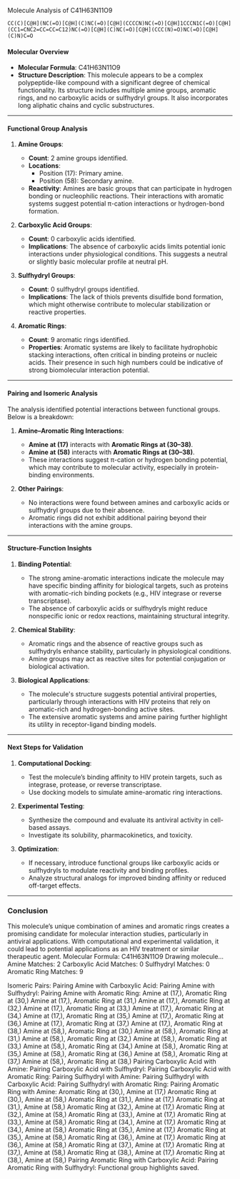 Molecule Analysis of C41H63N11O9

`CC(C)[C@H](NC(=O)[C@H](C)NC(=O)[C@H](CCCCN)NC(=O)[C@H]1CCCN1C(=O)[C@H](CC1=CNC2=CC=CC=C12)NC(=O)[C@H](C)NC(=O)[C@H](CCC(N)=O)NC(=O)[C@H](C)N)C=O`


#### **Molecular Overview**

*   **Molecular Formula**: C41H63N11O9
*   **Structure Description**: This molecule appears to be a complex polypeptide-like compound with a significant degree of chemical functionality. Its structure includes multiple amine groups, aromatic rings, and no carboxylic acids or sulfhydryl groups. It also incorporates long aliphatic chains and cyclic substructures.

* * *

#### **Functional Group Analysis**

1.  **Amine Groups**:
    
    *   **Count**: 2 amine groups identified.
    *   **Locations**:
        *   Position (17): Primary amine.
        *   Position (58): Secondary amine.
    *   **Reactivity**: Amines are basic groups that can participate in hydrogen bonding or nucleophilic reactions. Their interactions with aromatic systems suggest potential π-cation interactions or hydrogen-bond formation.
2.  **Carboxylic Acid Groups**:
    
    *   **Count**: 0 carboxylic acids identified.
    *   **Implications**: The absence of carboxylic acids limits potential ionic interactions under physiological conditions. This suggests a neutral or slightly basic molecular profile at neutral pH.
3.  **Sulfhydryl Groups**:
    
    *   **Count**: 0 sulfhydryl groups identified.
    *   **Implications**: The lack of thiols prevents disulfide bond formation, which might otherwise contribute to molecular stabilization or reactive properties.
4.  **Aromatic Rings**:
    
    *   **Count**: 9 aromatic rings identified.
    *   **Properties**: Aromatic systems are likely to facilitate hydrophobic stacking interactions, often critical in binding proteins or nucleic acids. Their presence in such high numbers could be indicative of strong biomolecular interaction potential.

* * *

#### **Pairing and Isomeric Analysis**

The analysis identified potential interactions between functional groups. Below is a breakdown:

1.  **Amine–Aromatic Ring Interactions**:
    
    *   **Amine at (17)** interacts with **Aromatic Rings at (30–38)**.
    *   **Amine at (58)** interacts with **Aromatic Rings at (30–38)**.
    *   These interactions suggest π-cation or hydrogen bonding potential, which may contribute to molecular activity, especially in protein-binding environments.
2.  **Other Pairings**:
    
    *   No interactions were found between amines and carboxylic acids or sulfhydryl groups due to their absence.
    *   Aromatic rings did not exhibit additional pairing beyond their interactions with the amine groups.

* * *

#### **Structure-Function Insights**

1.  **Binding Potential**:
    
    *   The strong amine-aromatic interactions indicate the molecule may have specific binding affinity for biological targets, such as proteins with aromatic-rich binding pockets (e.g., HIV integrase or reverse transcriptase).
    *   The absence of carboxylic acids or sulfhydryls might reduce nonspecific ionic or redox reactions, maintaining structural integrity.
2.  **Chemical Stability**:
    
    *   Aromatic rings and the absence of reactive groups such as sulfhydryls enhance stability, particularly in physiological conditions.
    *   Amine groups may act as reactive sites for potential conjugation or biological activation.
3.  **Biological Applications**:
    
    *   The molecule's structure suggests potential antiviral properties, particularly through interactions with HIV proteins that rely on aromatic-rich and hydrogen-bonding active sites.
    *   The extensive aromatic systems and amine pairing further highlight its utility in receptor-ligand binding models.

* * *

#### **Next Steps for Validation**

1.  **Computational Docking**:
    
    *   Test the molecule’s binding affinity to HIV protein targets, such as integrase, protease, or reverse transcriptase.
    *   Use docking models to simulate amine-aromatic ring interactions.
2.  **Experimental Testing**:
    
    *   Synthesize the compound and evaluate its antiviral activity in cell-based assays.
    *   Investigate its solubility, pharmacokinetics, and toxicity.
3.  **Optimization**:
    
    *   If necessary, introduce functional groups like carboxylic acids or sulfhydryls to modulate reactivity and binding profiles.
    *   Analyze structural analogs for improved binding affinity or reduced off-target effects.

* * *

### Conclusion

This molecule’s unique combination of amines and aromatic rings creates a promising candidate for molecular interaction studies, particularly in antiviral applications. With computational and experimental validation, it could lead to potential applications as an HIV treatment or similar therapeutic agent.
Molecular Formula: C41H63N11O9
Drawing molecule...
Amine Matches: 2
Carboxylic Acid Matches: 0
Sulfhydryl Matches: 0
Aromatic Ring Matches: 9

Isomeric Pairs:
Pairing Amine with Carboxylic Acid:
Pairing Amine with Sulfhydryl:
Pairing Amine with Aromatic Ring:
  Amine at (17,), Aromatic Ring at (30,)
  Amine at (17,), Aromatic Ring at (31,)
  Amine at (17,), Aromatic Ring at (32,)
  Amine at (17,), Aromatic Ring at (33,)
  Amine at (17,), Aromatic Ring at (34,)
  Amine at (17,), Aromatic Ring at (35,)
  Amine at (17,), Aromatic Ring at (36,)
  Amine at (17,), Aromatic Ring at (37,)
  Amine at (17,), Aromatic Ring at (38,)
  Amine at (58,), Aromatic Ring at (30,)
  Amine at (58,), Aromatic Ring at (31,)
  Amine at (58,), Aromatic Ring at (32,)
  Amine at (58,), Aromatic Ring at (33,)
  Amine at (58,), Aromatic Ring at (34,)
  Amine at (58,), Aromatic Ring at (35,)
  Amine at (58,), Aromatic Ring at (36,)
  Amine at (58,), Aromatic Ring at (37,)
  Amine at (58,), Aromatic Ring at (38,)
Pairing Carboxylic Acid with Amine:
Pairing Carboxylic Acid with Sulfhydryl:
Pairing Carboxylic Acid with Aromatic Ring:
Pairing Sulfhydryl with Amine:
Pairing Sulfhydryl with Carboxylic Acid:
Pairing Sulfhydryl with Aromatic Ring:
Pairing Aromatic Ring with Amine:
  Aromatic Ring at (30,), Amine at (17,)
  Aromatic Ring at (30,), Amine at (58,)
  Aromatic Ring at (31,), Amine at (17,)
  Aromatic Ring at (31,), Amine at (58,)
  Aromatic Ring at (32,), Amine at (17,)
  Aromatic Ring at (32,), Amine at (58,)
  Aromatic Ring at (33,), Amine at (17,)
  Aromatic Ring at (33,), Amine at (58,)
  Aromatic Ring at (34,), Amine at (17,)
  Aromatic Ring at (34,), Amine at (58,)
  Aromatic Ring at (35,), Amine at (17,)
  Aromatic Ring at (35,), Amine at (58,)
  Aromatic Ring at (36,), Amine at (17,)
  Aromatic Ring at (36,), Amine at (58,)
  Aromatic Ring at (37,), Amine at (17,)
  Aromatic Ring at (37,), Amine at (58,)
  Aromatic Ring at (38,), Amine at (17,)
  Aromatic Ring at (38,), Amine at (58,)
Pairing Aromatic Ring with Carboxylic Acid:
Pairing Aromatic Ring with Sulfhydryl:
Functional group highlights saved.
